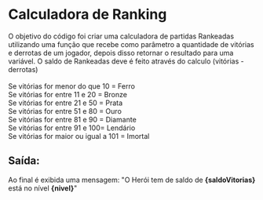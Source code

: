 <h1>Calculadora de Ranking</h1>

O objetivo do código foi criar uma calculadora de partidas Rankeadas utilizando uma função que recebe como parâmetro a quantidade de vitórias e derrotas de um jogador, depois disso retornar o resultado para uma variável. O saldo de Rankeadas deve é feito através do calculo (vitórias - derrotas)
<br/>
<br/>
Se vitórias for menor do que 10 = Ferro<br/>
Se vitórias for entre 11 e 20 = Bronze<br/>
Se vitórias for entre 21 e 50 = Prata<br/>
Se vitórias for entre 51 e 80 = Ouro<br/>
Se vitórias for entre 81 e 90 = Diamante<br/>
Se vitórias for entre 91 e 100= Lendário<br/>
Se vitórias for maior ou igual a 101 = Imortal

## Saída:
Ao final é exibida uma mensagem:
"O Herói tem de saldo de **{saldoVitorias}** está no nível **{nivel}**"